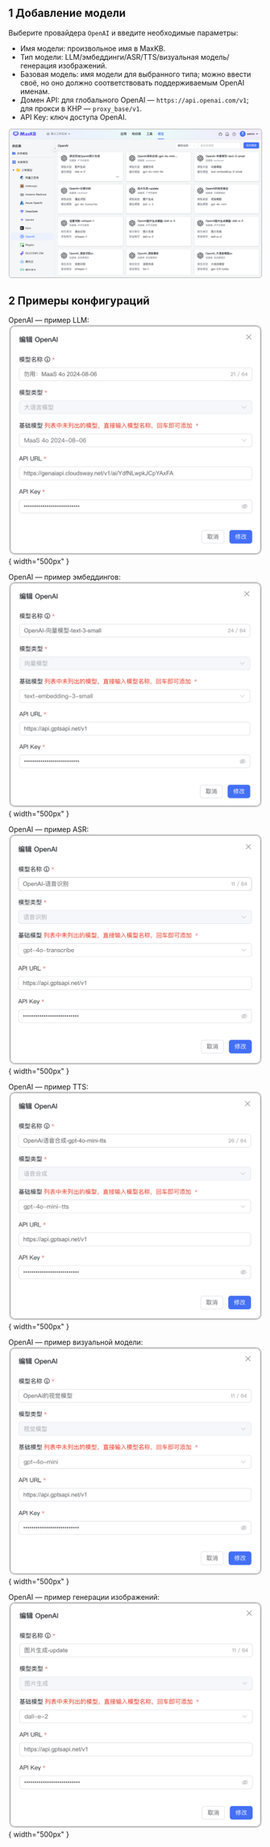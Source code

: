 ## 1 Добавление модели

Выберите провайдера `OpenAI` и введите необходимые параметры:

* Имя модели: произвольное имя в MaxKB.    
* Тип модели: LLM/эмбеддинги/ASR/TTS/визуальная модель/генерация изображений.   
* Базовая модель: имя модели для выбранного типа; можно ввести своё, но оно должно соответствовать поддерживаемым OpenAI именам.
* Домен API: для глобального OpenAI — `https://api.openai.com/v1`; для прокси в КНР — `proxy_base/v1`.
* API Key: ключ доступа OpenAI.

![OpenAI 模型](../../img/model/add_openai.png)

## 2 Примеры конфигураций

OpenAI — пример LLM:
![OpenAI 模型](../../img/model/openai_llm.png){ width="500px" }

OpenAI — пример эмбеддингов:
![OpenAI 模型](../../img/model/openai_embed.png){ width="500px" }


OpenAI — пример ASR:
![OpenAI 模型](../../img/model/openai_asr.png){ width="500px" }


OpenAI — пример TTS:
![OpenAI 模型](../../img/model/openai_tts.png){ width="500px" }

OpenAI — пример визуальной модели:
![OpenAI 模型](../../img/model/openai_vision.png){ width="500px" }

OpenAI — пример генерации изображений:
![OpenAI 模型](../../img/model/openai_verison_gen.png){ width="500px" }